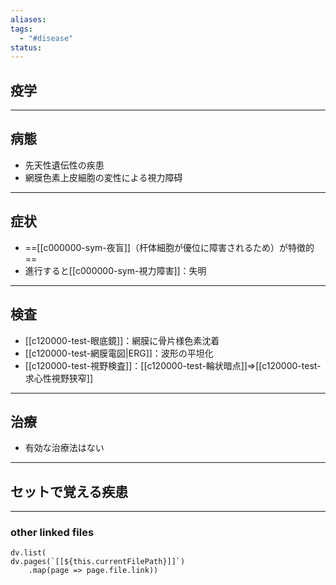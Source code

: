 ```yaml
---
aliases: 
tags:
  - "#disease"
status:
---
```

## 疫学
---
## 病態
- 先天性遺伝性の疾患
- 網膜色素上皮細胞の変性による視力障碍
---
## 症状
- ==[[c000000-sym-夜盲]]（杆体細胞が優位に障害されるため）が特徴的==
- 進行すると[[c000000-sym-視力障害]]：失明
---
## 検査
- [[c120000-test-眼底鏡]]：網膜に骨片様色素沈着
- [[c120000-test-網膜電図|ERG]]：波形の平坦化
- [[c120000-test-視野検査]]：[[c120000-test-輪状暗点]]⇒[[c120000-test-求心性視野狭窄]]
---
## 治療
- 有効な治療法はない
---
## セットで覚える疾患
---
### other linked files
```dataviewjs
dv.list(
dv.pages(`[[${this.currentFilePath}]]`)
	.map(page => page.file.link))
```